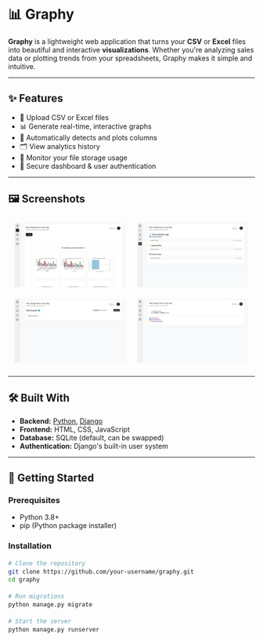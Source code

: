 # 📊 Graphy

**Graphy** is a lightweight web application that turns your **CSV** or **Excel** files into beautiful and interactive **visualizations**. Whether you're analyzing sales data or plotting trends from your spreadsheets, Graphy makes it simple and intuitive.

---

## ✨ Features

- 📁 Upload CSV or Excel files
- 📊 Generate real-time, interactive graphs
- 🧠 Automatically detects and plots columns
- 🗂 View analytics history
- 💾 Monitor your file storage usage
- 🔐 Secure dashboard & user authentication

---

## 🖼️ Screenshots

<div align="center">
  <img src="images/1.png" width="45%" style="margin: 10px;">
  <img src="images/2.png" width="45%" style="margin: 10px;"><br>
  <img src="images/3.png" width="45%" style="margin: 10px;">
  <img src="images/4.png" width="45%" style="margin: 10px;">
</div>

---

## 🛠️ Built With

- **Backend:** [Python](https://www.python.org/), [Django](https://www.djangoproject.com/)
- **Frontend:** HTML, CSS, JavaScript
- **Database:** SQLite (default, can be swapped)
- **Authentication:** Django's built-in user system

---

## 🚀 Getting Started

### Prerequisites

- Python 3.8+
- pip (Python package installer)

### Installation

```bash
# Clone the repository
git clone https://github.com/your-username/graphy.git
cd graphy

# Run migrations
python manage.py migrate

# Start the server
python manage.py runserver
